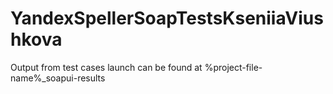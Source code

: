 # YandexSpellerSoapTestsKseniiaViushkova

Output from test cases launch can be found at %project-file-name%_soapui-results